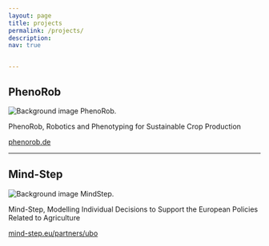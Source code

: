 ```yaml
---
layout: page
title: projects
permalink: /projects/
description: 
nav: true


---
```


## PhenoRob
<div id="phenorob" class="project-container" style="margin-top: 0px">
  <img src="{{ site.baseurl }}/assets/img/cropped-Logo_PhenoRob-notxt-1.png" alt="Background image PhenoRob." >
</div>

PhenoRob, Robotics and Phenotyping for Sustainable Crop Production

<a href="http://www.phenorob.de/" target="_blank">phenorob.de</a>

---

## Mind-Step
<div id="mindstep" class="project-container" style="margin-top: 0px">
  <img src="{{ site.baseurl }}/assets/img/mind-step-logo.crop.png" alt="Background image MindStep." >
</div>

Mind-Step, Modelling Individual Decisions to Support the European Policies Related to Agriculture

<a href="https://mind-step.eu/partners/ubo" target="_blank">mind-step.eu/partners/ubo</a>


